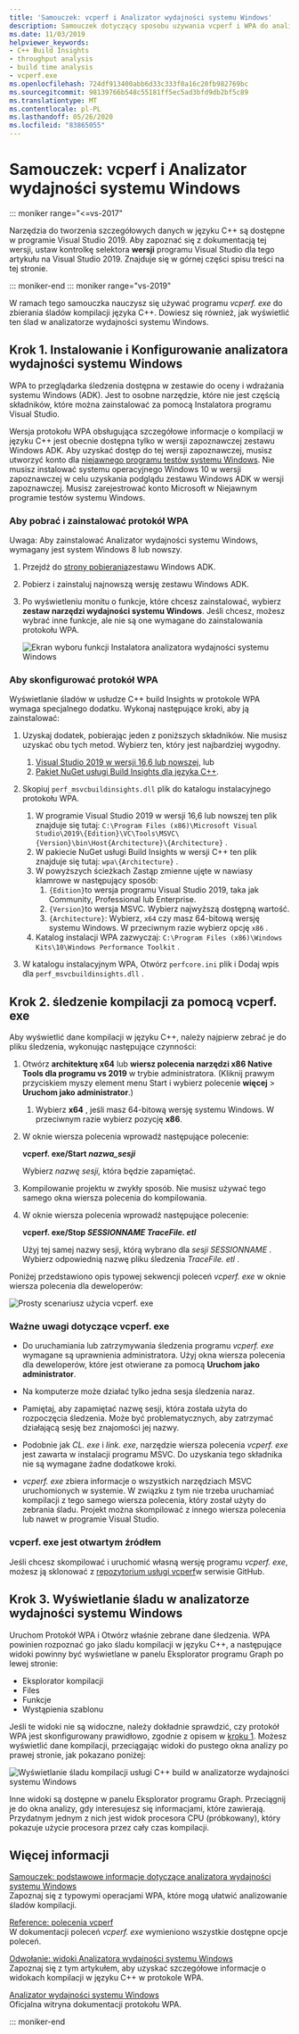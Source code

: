 ```yaml
---
title: 'Samouczek: vcperf i Analizator wydajności systemu Windows'
description: Samouczek dotyczący sposobu używania vcperf i WPA do analizowania śladów kompilacji w języku C++.
ms.date: 11/03/2019
helpviewer_keywords:
- C++ Build Insights
- throughput analysis
- build time analysis
- vcperf.exe
ms.openlocfilehash: 724df913400abb6d33c333f0a16c20fb982769bc
ms.sourcegitcommit: 98139766b548c55181ff5ec5ad3bfd9db2bf5c89
ms.translationtype: MT
ms.contentlocale: pl-PL
ms.lasthandoff: 05/26/2020
ms.locfileid: "83865055"
---
```

# <a name="tutorial-vcperf-and-windows-performance-analyzer"></a>Samouczek: vcperf i Analizator wydajności systemu Windows

::: moniker range="<=vs-2017"

Narzędzia do tworzenia szczegółowych danych w języku C++ są dostępne w programie Visual Studio 2019. Aby zapoznać się z dokumentacją tej wersji, ustaw kontrolkę selektora **wersji** programu Visual Studio dla tego artykułu na Visual Studio 2019. Znajduje się w górnej części spisu treści na tej stronie.

::: moniker-end
::: moniker range="vs-2019"

W ramach tego samouczka nauczysz się używać programu *vcperf. exe* do zbierania śladów kompilacji języka C++. Dowiesz się również, jak wyświetlić ten ślad w analizatorze wydajności systemu Windows.

## <a name="step-1-install-and-configure-windows-performance-analyzer"></a>Krok 1. Instalowanie i Konfigurowanie analizatora wydajności systemu Windows

WPA to przeglądarka śledzenia dostępna w zestawie do oceny i wdrażania systemu Windows (ADK). Jest to osobne narzędzie, które nie jest częścią składników, które można zainstalować za pomocą Instalatora programu Visual Studio.

Wersja protokołu WPA obsługująca szczegółowe informacje o kompilacji w języku C++ jest obecnie dostępna tylko w wersji zapoznawczej zestawu Windows ADK. Aby uzyskać dostęp do tej wersji zapoznawczej, musisz utworzyć konto dla [niejawnego programu testów systemu Windows](https://insider.windows.com). Nie musisz instalować systemu operacyjnego Windows 10 w wersji zapoznawczej w celu uzyskania podglądu zestawu Windows ADK w wersji zapoznawczej. Musisz zarejestrować konto Microsoft w Niejawnym programie testów systemu Windows.

### <a name="to-download-and-install-wpa"></a>Aby pobrać i zainstalować protokół WPA

Uwaga: Aby zainstalować Analizator wydajności systemu Windows, wymagany jest system Windows 8 lub nowszy.

1. Przejdź do [strony pobierania](https://docs.microsoft.com/windows-hardware/get-started/adk-install)zestawu Windows ADK.

1. Pobierz i zainstaluj najnowszą wersję zestawu Windows ADK.

1. Po wyświetleniu monitu o funkcje, które chcesz zainstalować, wybierz **zestaw narzędzi wydajności systemu Windows**. Jeśli chcesz, możesz wybrać inne funkcje, ale nie są one wymagane do zainstalowania protokołu WPA.

   ![Ekran wyboru funkcji Instalatora analizatora wydajności systemu Windows](media/wpa-installation.png)

### <a name="to-configure-wpa"></a><a name="configuration-steps"></a>Aby skonfigurować protokół WPA

Wyświetlanie śladów w usłudze C++ build Insights w protokole WPA wymaga specjalnego dodatku. Wykonaj następujące kroki, aby ją zainstalować:

1. Uzyskaj dodatek, pobierając jeden z poniższych składników. Nie musisz uzyskać obu tych metod. Wybierz ten, który jest najbardziej wygodny.
    1. [Visual Studio 2019 w wersji 16,6 lub nowszej](https://visualstudio.microsoft.com/downloads/), lub
    1. [Pakiet NuGet usługi Build Insights dla języka C++](https://www.nuget.org/packages/Microsoft.Cpp.BuildInsights/).

1. Skopiuj `perf_msvcbuildinsights.dll` plik do katalogu instalacyjnego protokołu WPA.
    1. W programie Visual Studio 2019 w wersji 16,6 lub nowszej ten plik znajduje się tutaj: `C:\Program Files (x86)\Microsoft Visual Studio\2019\{Edition}\VC\Tools\MSVC\{Version}\bin\Host{Architecture}\{Architecture}` .
    1. W pakiecie NuGet usługi Build Insights w wersji C++ ten plik znajduje się tutaj: `wpa\{Architecture}` .
    1. W powyższych ścieżkach Zastąp zmienne ujęte w nawiasy klamrowe w następujący sposób:
        1. `{Edition}`to wersja programu Visual Studio 2019, taka jak Community, Professional lub Enterprise.
        1. `{Version}`to wersja MSVC. Wybierz najwyższą dostępną wartość.
        1. `{Architecture}`: Wybierz, `x64` czy masz 64-bitową wersję systemu Windows. W przeciwnym razie wybierz opcję `x86` .
    1. Katalog instalacji WPA zazwyczaj: `C:\Program Files (x86)\Windows Kits\10\Windows Performance Toolkit` .

1. W katalogu instalacyjnym WPA, Otwórz `perfcore.ini` plik i Dodaj wpis dla `perf_msvcbuildinsights.dll` .

## <a name="step-2-trace-your-build-with-vcperfexe"></a>Krok 2. śledzenie kompilacji za pomocą vcperf. exe

Aby wyświetlić dane kompilacji w języku C++, należy najpierw zebrać je do pliku śledzenia, wykonując następujące czynności:

1. Otwórz **architekturę x64** lub **wiersz polecenia narzędzi x86 Native Tools dla programu vs 2019** w trybie administratora. (Kliknij prawym przyciskiem myszy element menu Start i wybierz polecenie **więcej**  >  **Uruchom jako administrator**.)
    1. Wybierz **x64** , jeśli masz 64-bitową wersję systemu Windows. W przeciwnym razie wybierz pozycję **x86**.

1. W oknie wiersza polecenia wprowadź następujące polecenie:

   **vcperf. exe/Start _nazwa_sesji_**

   Wybierz *nazwę sesji,* która będzie zapamiętać.

1. Kompilowanie projektu w zwykły sposób. Nie musisz używać tego samego okna wiersza polecenia do kompilowania.

1. W oknie wiersza polecenia wprowadź następujące polecenie:

   **vcperf. exe/Stop _SESSIONNAME_ _TraceFile. etl_**

   Użyj tej samej nazwy sesji, którą wybrano dla *sesji SESSIONNAME* . Wybierz odpowiednią nazwę pliku śledzenia *TraceFile. etl* .

Poniżej przedstawiono opis typowej sekwencji poleceń *vcperf. exe* w oknie wiersza polecenia dla deweloperów:

![Prosty scenariusz użycia vcperf. exe](media/vcperf-simple-usage.png)

### <a name="important-notes-about-vcperfexe"></a>Ważne uwagi dotyczące vcperf. exe

- Do uruchamiania lub zatrzymywania śledzenia programu *vcperf. exe* wymagane są uprawnienia administratora. Użyj okna wiersza polecenia dla deweloperów, które jest otwierane za pomocą **Uruchom jako administrator**.

- Na komputerze może działać tylko jedna sesja śledzenia naraz.

- Pamiętaj, aby zapamiętać nazwę sesji, która została użyta do rozpoczęcia śledzenia. Może być problematycznych, aby zatrzymać działającą sesję bez znajomości jej nazwy.

- Podobnie jak *CL. exe* i *link. exe*, narzędzie wiersza polecenia *vcperf. exe* jest zawarta w instalacji programu MSVC. Do uzyskania tego składnika nie są wymagane żadne dodatkowe kroki.

- *vcperf. exe* zbiera informacje o wszystkich narzędziach MSVC uruchomionych w systemie. W związku z tym nie trzeba uruchamiać kompilacji z tego samego wiersza polecenia, który został użyty do zebrania śladu. Projekt można skompilować z innego wiersza polecenia lub nawet w programie Visual Studio.

### <a name="vcperfexe-is-open-source"></a>vcperf. exe jest otwartym źródłem

Jeśli chcesz skompilować i uruchomić własną wersję programu *vcperf. exe*, możesz ją sklonować z [repozytorium usługi vcperf](https://github.com/microsoft/vcperf)w serwisie GitHub.

## <a name="step-3-view-your-trace-in-windows-performance-analyzer"></a>Krok 3. Wyświetlanie śladu w analizatorze wydajności systemu Windows

Uruchom Protokół WPA i Otwórz właśnie zebrane dane śledzenia. WPA powinien rozpoznać go jako śladu kompilacji w języku C++, a następujące widoki powinny być wyświetlane w panelu Eksplorator programu Graph po lewej stronie:

- Eksplorator kompilacji
- Files
- Funkcje
- Wystąpienia szablonu

Jeśli te widoki nie są widoczne, należy dokładnie sprawdzić, czy protokół WPA jest skonfigurowany prawidłowo, zgodnie z opisem w [kroku 1](#configuration-steps). Możesz wyświetlić dane kompilacji, przeciągając widoki do pustego okna analizy po prawej stronie, jak pokazano poniżej:

![Wyświetlanie śladu kompilacji usługi C++ build w analizatorze wydajności systemu Windows](media/wpa-viewing-trace.gif)

Inne widoki są dostępne w panelu Eksplorator programu Graph. Przeciągnij je do okna analizy, gdy interesujesz się informacjami, które zawierają. Przydatnym jednym z nich jest widok procesora CPU (próbkowany), który pokazuje użycie procesora przez cały czas kompilacji.

## <a name="more-information"></a>Więcej informacji

[Samouczek: podstawowe informacje dotyczące analizatora wydajności systemu Windows](wpa-basics.md)\
Zapoznaj się z typowymi operacjami WPA, które mogą ułatwić analizowanie śladów kompilacji.

[Reference: polecenia vcperf](/cpp/build-insights/reference/vcperf-commands)\
W dokumentacji poleceń *vcperf. exe* wymieniono wszystkie dostępne opcje poleceń.

[Odwołanie: widoki Analizatora wydajności systemu Windows](/cpp/build-insights/reference/wpa-views)\
Zapoznaj się z tym artykułem, aby uzyskać szczegółowe informacje o widokach kompilacji w języku C++ w protokole WPA.

[Analizator wydajności systemu Windows](/windows-hardware/test/wpt/windows-performance-analyzer)\
Oficjalna witryna dokumentacji protokołu WPA.

::: moniker-end
